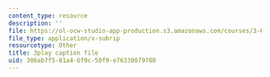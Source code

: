 ```yaml
---
content_type: resource
description: ''
file: https://ol-ocw-studio-app-production.s3.amazonaws.com/courses/3-60-symmetry-structure-and-tensor-properties-of-materials-fall-2005/306ab7f581a46f9c50f9e76330079780_lPgglz6xeZU.srt
file_type: application/x-subrip
resourcetype: Other
title: 3play caption file
uid: 306ab7f5-81a4-6f9c-50f9-e76330079780
---
```

